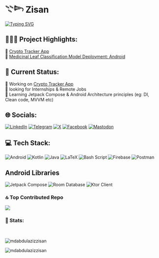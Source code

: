 <h1 align="left">𓇢𓆸 Zisan</h1>

<a href="https://git.io/typing-svg"><img src="https://readme-typing-svg.demolab.com?font=Fira+Code&duration=2500&pause=1000&center=false&vCenter=false&random=false&width=435&lines=Android+Developer;Open+to+job+opportunities;" alt="Typing SVG" /></a>

<!-- 
<div align="center">
<h2>🐍 My Contributions 🐍</h2>
<picture>
  <source media="(prefers-color-scheme: dark)" srcset="https://raw.githubusercontent.com/mdabdulazizzisan/mdabdulazizzisan/output/github-contribution-grid-snake-dark.svg">
  <source media="(prefers-color-scheme: light)" srcset="https://raw.githubusercontent.com/mdabdulazizzisan/mdabdulazizzisan/output/github-contribution-grid-snake.svg">
  <img alt="github contribution grid snake animation" src="https://raw.githubusercontent.com/mdabdulazizzisan/mdabdulazizzisan/output/github-contribution-grid-snake.svg">
</picture>
<br><br>
</div>
 -->
 ## 👨🏾‍💻 Project Highlights:
💸 [Crypto Tracker App](https://github.com/mdabdulazizzisan/Crypto-Tracker)<br>
🍃 [Medicinal Leaf Classification Model Deployment: Android](https://github.com/mdabdulazizzisan/Leaf-Classification-ML-Model-Android-Deployment)<br>

## 💫 Current Status:
🔭 Working on [Crypto Tracker App](https://github.com/mdabdulazizzisan/Crypto-Tracker)<br>
🤝 looking for Internships & Remote Jobs<br>
🌱 Learning Jetpack Compose & Android Architecture principles (eg: DI, Clean code, MVVM etc)


## 🌐 Socials:
[![LinkedIn](https://img.shields.io/badge/LinkedIn-%230077B5.svg?style=for-the-badge&logo=linkedin&logoColor=white)](https://linkedin.com/in/mdabdulazizzisan) [![Telegram](https://img.shields.io/badge/-TELEGRAM-%232B90D9?style=for-the-badge&logo=telegram&logoColor=white)](https://t.me/mdabdulazizzisan) [![X](https://img.shields.io/badge/X-black.svg?style=for-the-badge&logo=X&logoColor=white)](https://x.com/abdulazizzisan) [![Facebook](https://img.shields.io/badge/Facebook-%231877F2.svg?style=for-the-badge&logo=Facebook&logoColor=white)](https://facebook.com/mdabdulazizzisan) [![Mastodon](https://img.shields.io/badge/-MASTODON-%232B90D9?style=for-the-badge&logo=mastodon&logoColor=white)](https://mastodon.social/@mdabdulazizzisan)  

## 💻 Tech Stack:
![Android](https://img.shields.io/badge/Android%20Development-%233DDC84.svg?style=for-the-badge&logo=android&logoColor=white)
![Kotlin](https://img.shields.io/badge/kotlin-%23c918e1.svg?style=for-the-badge&logo=kotlin&logoColor=white) 
![Java](https://img.shields.io/badge/java-%23ED8B00.svg?style=for-the-badge&logo=openjdk&logoColor=white) 
![LaTeX](https://img.shields.io/badge/latex-%23008080.svg?style=for-the-badge&logo=latex&logoColor=white) 
![Bash Script](https://img.shields.io/badge/bash_script-%23121011.svg?style=for-the-badge&logo=gnu-bash&logoColor=white) 
![Firebase](https://img.shields.io/badge/firebase-%23039BE5.svg?style=for-the-badge&logo=firebase) 
![Postman](https://img.shields.io/badge/Postman-FF6C37?style=for-the-badge&logo=postman&logoColor=white)

## Android Libraries
![Jetpack Compose](https://img.shields.io/badge/Jetpack%20Compose-%234285F4.svg?style=for-the-badge&logo=jetpackcompose&logoColor=white&textColor=white)
![Room Database](https://img.shields.io/badge/Room%20Database-%23191a19.svg?style=for-the-badge&logo=apache&logoColor=white&textColor=white)
![Ktor Client](https://img.shields.io/badge/Ktor%20Client-%23744fbf.svg?style=for-the-badge&logo=internetcomputer&logoColor=white&textColor=white)

### 🔝 Top Contributed Repo
![](https://github-contributor-stats.vercel.app/api?username=mdabdulazizzisan&limit=5&theme=dark&combine_all_yearly_contributions=true)


<!--
## 📊 GitHub Stats:
![](https://github-readme-stats.vercel.app/api?username=mdabdulazizzisan&theme=dark&hide_border=false&include_all_commits=true&count_private=true)<br/>
![](https://github-readme-streak-stats.herokuapp.com/?user=mdabdulazizzisan&theme=dark&hide_border=false)<br/>
![](https://github-readme-stats.vercel.app/api/top-langs/?username=mdabdulazizzisan&theme=dark&hide_border=false&include_all_commits=true&count_private=true&layout=compact)
-->

<!-- Proudly created with GPRM ( https://gprm.itsvg.in ) -->
<h3 align="left">📜 Stats:</h3>
<br>

<p><img src="https://github-readme-stats.vercel.app/api/top-langs?username=mdabdulazizzisan&show_icons=true&locale=en&layout=compact" alt="mdabdulazizzisan" /></p>
<!-- <p align="right">&nbsp;<img align="center" src="https://github-readme-stats.vercel.app/api?username=mdabdulazizzisan&show_icons=true&locale=en" alt="mdabdulazizzisan" /></p> -->

<p><img src="https://github-readme-streak-stats.herokuapp.com/?user=mdabdulazizzisan&" alt="mdabdulazizzisan" /></p>
